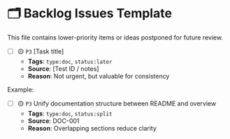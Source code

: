 # 🗂️ Backlog Issues Template

This file contains lower-priority items or ideas postponed for future review.

- [ ] 🟡 `P3` [Task title]
  - **Tags**: `type:doc`, `status:later`
  - **Source**: [Test ID / notes]
  - **Reason**: Not urgent, but valuable for consistency

Example:
- [ ] 🟡 `P3` Unify documentation structure between README and overview
  - **Tags**: `type:doc`, `status:split`
  - **Source**: DOC-001
  - **Reason**: Overlapping sections reduce clarity